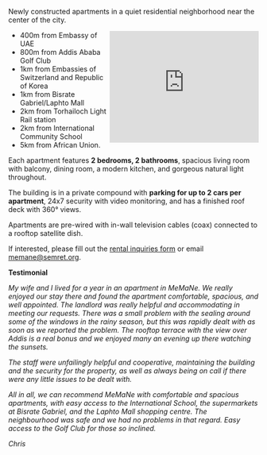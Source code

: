 Newly constructed apartments in a quiet residential neighborhood near the center of the city.  

<div style="float: right;">
  <iframe src="https://www.google.com/maps/embed?pb=!1m18!1m12!1m3!1d3940.771794561269!2d38.71442515272599!3d8.993134664590336!2m3!1f0!2f0!3f0!3m2!1i1024!2i768!4f13.1!3m3!1m2!1s0x0%3A0x0!2zOMKwNTknNDQuMyJOIDM4wrA0Mic1Mi4zIkU!5e0!3m2!1sen!2sus!4v1635214761293!5m2!1sen!2sus" 
        width="300" height="225" style="border:0;" allowfullscreen="" loading="lazy">
  </iframe>
</div>

  * 400m from Embassy of UAE
  * 800m from Addis Ababa Golf Club
  * 1km from Embassies of Switzerland and Republic of Korea
  * 1km from Bisrate Gabriel/Laphto Mall
  * 2km from Torhailoch Light Rail station
  * 2km from International Community School
  * 5km from African Union. 

Each apartment features **2 bedrooms, 2 bathrooms**, spacious living room with balcony, dining room, a modern kitchen, and gorgeous natural light throughout. 

The building is in a private compound with **parking for up to 2 cars per apartment**, 24x7 security with video monitoring, and has a finished roof deck with 360° views. 

Apartments are pre-wired with in-wall television cables (coax) connected to a rooftop satellite dish.

If interested, please fill out the <a href="/form">rental inquiries form</a> or email memane@semret.org.

<script src="https://cdn.jsdelivr.net/npm/publicalbum@latest/embed-ui.min.js" async></script>
<div class="pa-carousel-widget" style="width:100%; height:480px; display:none;"
  data-link="https://photos.app.goo.gl/P3r1DCqmWuVt1BF27"
  data-title="Memane"
  data-description="10 new photos of Memane">
  <object data="https://lh3.googleusercontent.com/hxY0xORkhUbuNYq5rRJP_g9A2bwNp4Dbuu5pFq3BYS8_xYQYKU75wAQr2L_cu2eWU22CHQ6-RKt85xhe6GQtNqFhlewSTdPRZ6cZIiGcOODBLU1sts9PMjQrrbJWuwmqu5NQlSbLC4E=w1920-h1080"></object>
  <object data="https://lh3.googleusercontent.com/hRSqEQJ_JlYW8aY6S4tIS_9PHGqefTi7zbQJRzg2hSvgsDDgt02eYkeeezHvpWPOAQ_y8qXYO6fJ-x2y4n5pxS94dtNNr1DsaAU3SoHvxjn61VP9SZn5YX0Bf8jjxEhnCJ--erQYTlE=w1920-h1080"></object>
  <object data="https://lh3.googleusercontent.com/v8Bo6X_glk0lk_6_-V7sk0pk1q9wZgbD8LFknTQAqJtiKwT58EMa19pNRxqDnIu0_n0ssnwwtDuVgJ_KZgMV6Xj6ONGDz4aZfFUYWRWFwepgykTrsK30xhRqjlZtEjh7U_UJauftSTk=w1920-h1080"></object>
  <object data="https://lh3.googleusercontent.com/_arbNHczbASBS-eZPv_gw9WfzKdrB75HiXjai_dvOzrAvC3dplioxBfFt2QrKV517TCwhNYMngf_qQqljKL7kAOkZQ1uWEOxE6qIBiJaVnyg76yjzcywwbakqRkDpOSTrCQ8UDMETMg=w1920-h1080"></object>
  <object data="https://lh3.googleusercontent.com/S_pneQbh6aM_VP-2h_DE1z6SAhmeqZfG1ElOtz7WxkmrBnPVvK0pM9fgn5ZE55cQU6Mmuzd7xO6yo2jmQWqXPv5gRBH33nO-nHRzKXopA05y1G1dvDrfGS-x5iRloD2tjKpVn8os_jU=w1920-h1080"></object>
  <object data="https://lh3.googleusercontent.com/nzcPianqC4Risw_embkCd3nTxHdHrWGAVNjnAQVlSoy7ml6ttQOytRYkvzXBT34EMbLHjBM4YbmGWUS9lqtZ-8VsvyjG5Sug8SZdOcr3G3_FqSrvuUGTu_xuBghjKSnDFHZz9S0GTQ4=w1920-h1080"></object>
  <object data="https://lh3.googleusercontent.com/6rVSYSYYKEfode5py2Bfa0MqCnnRxlYxfyeeRByStlCBSLLnol-DB94hUCoHmvlPxFbzN0Pc4iMKoROo6V-uTWLyXZo7UI_h7t8yKDW1BYOKRXPlp7sHFQ2sn68ZGBx7e4JE_XKULYk=w1920-h1080"></object>
  <object data="https://lh3.googleusercontent.com/eNp4ymLY--M5hAHE_P4Cbb7a9ZTnCISRcnrE4KDhl_kKO6o-FU6P0Vo-i2BxkFjU8Fbw2eep4Bq26c08onU22Hv9MjkjPoODJPedYZfXG4Vh-Uk0J95KEh5kWyv-BeFK9Yc8VjoSZks=w1920-h1080"></object>
</div>
<p>
<p>
<b>Testimonial</b>
<p> 
<em> 
My wife and I lived for a year in an apartment in MeMaNe. We really enjoyed our stay there and found the apartment comfortable, spacious, and well appointed. The landlord was really helpful and accommodating in meeting our requests. There was a small problem with the sealing around some of the windows in the rainy season, but this was rapidly dealt with as soon as we reported the problem. The rooftop terrace with the view over Addis is a real bonus and we enjoyed many an evening up there watching the sunsets.
<p> 
The staff were unfailingly helpful and cooperative, maintaining the building and the security for the property, as well as always being on call if there were any little issues to be dealt with.
<p>  
All in all, we can recommend MeMaNe with comfortable and spacious apartments, with easy access to the International School, the supermarkets at Bisrate Gabriel, and the Laphto Mall shopping centre. The neighbourhood was safe and we had no problems in that regard. Easy access to the Golf Club for those so inclined.
<p> 
Chris
